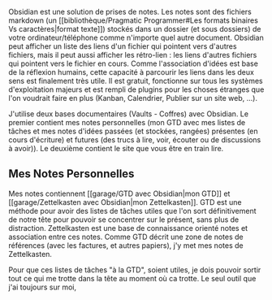 Obsidian est une solution de prises de notes.
Les notes sont des fichiers markdown (un [[bibliothèque/Pragmatic Programmer#Les formats binaires Vs caractères|format texte]]) stockés dans un dossier (et sous dossiers) de votre ordinateur/téléphone comme n'importe quel autre document.
Obsidian peut afficher un liste des liens d'un fichier qui pointent vers d'autres fichiers, mais il peut aussi afficher les rétro-lien : les liens d'autres fichiers qui pointent vers le fichier en cours.
Comme l'association d'idées est base de la réflexion humains, cette capacité à parcourir les liens dans les deux sens est finalement très utile.
Il est gratuit, fonctionne sur tous les systèmes d'exploitation majeurs et est rempli de plugins pour les choses étranges que l'on voudrait faire en plus (Kanban, Calendrier, Publier sur un site web, ...).

J'utilise deux bases documentaires (Vaults - Coffres) avec Obsidian.
Le premier contient mes notes personnelles (mon GTD avec mes listes de tâches et mes notes d'idées passées (et stockées, rangées) présentes (en cours d'écriture) et futures (des trucs à lire, voir, écouter ou de discussions à avoir)).
Le deuxième contient le site que vous être en train lire.

## Mes Notes Personnelles

Mes notes contiennent [[garage/GTD avec Obsidian|mon GTD]] et [[garage/Zettelkasten avec Obsidian|mon Zettelkasten]].
GTD est une méthode pour avoir des listes de tâches utiles que l'on sort définitivement de notre tête pour pouvoir se concentrer sur le présent, sans plus de distraction.
Zettelkasten est une base de connaissance orienté notes et association entre ces notes.
Comme GTD décrit une zone de notes de références (avec les factures, et autres papiers), j'y met mes notes de Zettelkasten.

Pour que ces listes de tâches "à la GTD", soient utiles, je dois pouvoir sortir tout ce qui me trotte dans la tête au moment où ca trotte.
Le seul outil que j'ai toujours sur moi, 